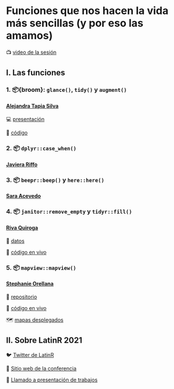 # Funciones que nos hacen la vida más sencillas (y por eso las amamos)

:tv: [video de la sesión](https://vimeo.com/544024441)


## I. Las funciones

### 1. 📦{broom}: `glance()`, `tidy()` y `augment()`
#### [Alejandra Tapia Silva](https://twitter.com/aleants)

💻 [presentación](https://alejandraandrea.github.io/slides_xaringan_broom/)

📄 [código](https://github.com/alejandraandrea/slides_xaringan_broom/blob/master/code_broom.R)


### 2. 📦 `dplyr::case_when()`
#### [Javiera Riffo](https://twitter.com/JavieraRiffoTo1)


### 3. 📦 `beepr::beep()` y `here::here()`
#### [Sara Acevedo](https://twitter.com/saryace)


### 4. 📦 `janitor::remove_empty` y `tidyr::fill()` 
#### [Riva Quiroga](https://twitter.com/rivaquiroga)

📂 [datos]()

📄 [código en vivo]()


### 5. 📦 `mapview::mapview()`
#### [Stephanie Orellana](https://twitter.com/sporella)

📂 [repositorio](https://github.com/sporella/mapview_demo)

📄 [código en vivo](https://github.com/sporella/mapview_demo/blob/master/live_code.R)

🗺️ [mapas desplegados](https://sporella.github.io/mapview_demo/)


## II. Sobre LatinR 2021

🐦 [Twitter de LatinR](https://twitter.com/LatinR_Conf)

🔗 [Sitio web de la conferencia](https://latin-r.com/)

📢 [Llamado a presentación de trabajos](https://easychair.org/cfp/latinr2021)

